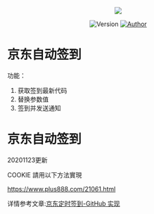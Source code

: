 <p align="center">
    <img src="https://cdn.jsdelivr.net/gh/ruicky/ruicky.github.io/2020/06/05/jd-sign/0.png">
</p>
  
<p align="center">
    <img alt="Version" src="https://img.shields.io/badge/release-0.0.1-blue"/>
    <a href="https://github.com/ruicky">
        <img alt="Author" src="https://img.shields.io/badge/author-ruicky-blueviolet"/>
    </a>
</p>

# 京东自动签到
功能：
1. 获取签到最新代码
2. 替换参数值
3. 签到并发送通知


# 京东自动签到

20201123更新 

COOKIE 請用以下方法實現

https://www.plus888.com/21061.html


详情参考文章:[京东定时签到-GitHub 实现](https://ruicky.me/2020/06/05/jd-sign/)




